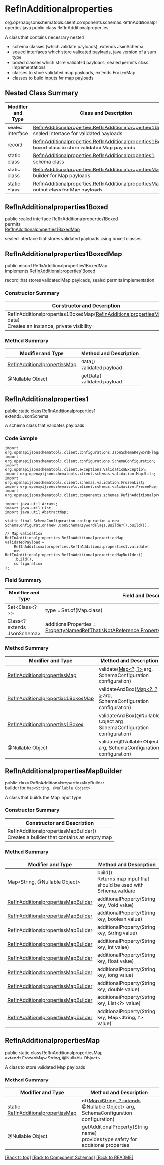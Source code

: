 # RefInAdditionalproperties
org.openapijsonschematools.client.components.schemas.RefInAdditionalproperties.java
public class RefInAdditionalproperties<br>

A class that contains necessary nested
- schema classes (which validate payloads), extends JsonSchema
- sealed interfaces which store validated payloads, java version of a sum type
- boxed classes which store validated payloads, sealed permits class implementations
- classes to store validated map payloads, extends FrozenMap
- classes to build inputs for map payloads

## Nested Class Summary
| Modifier and Type | Class and Description |
| ----------------- | ---------------------- |
| sealed interface | [RefInAdditionalproperties.RefInAdditionalproperties1Boxed](#refinadditionalproperties1boxed)<br> sealed interface for validated payloads |
| record | [RefInAdditionalproperties.RefInAdditionalproperties1BoxedMap](#refinadditionalproperties1boxedmap)<br> boxed class to store validated Map payloads |
| static class | [RefInAdditionalproperties.RefInAdditionalproperties1](#refinadditionalproperties1)<br> schema class |
| static class | [RefInAdditionalproperties.RefInAdditionalpropertiesMapBuilder](#refinadditionalpropertiesmapbuilder)<br> builder for Map payloads |
| static class | [RefInAdditionalproperties.RefInAdditionalpropertiesMap](#refinadditionalpropertiesmap)<br> output class for Map payloads |

## RefInAdditionalproperties1Boxed
public sealed interface RefInAdditionalproperties1Boxed<br>
permits<br>
[RefInAdditionalproperties1BoxedMap](#refinadditionalproperties1boxedmap)

sealed interface that stores validated payloads using boxed classes

## RefInAdditionalproperties1BoxedMap
public record RefInAdditionalproperties1BoxedMap<br>
implements [RefInAdditionalproperties1Boxed](#refinadditionalproperties1boxed)

record that stores validated Map payloads, sealed permits implementation

### Constructor Summary
| Constructor and Description |
| --------------------------- |
| RefInAdditionalproperties1BoxedMap([RefInAdditionalpropertiesMap](#refinadditionalpropertiesmap) data)<br>Creates an instance, private visibility |

### Method Summary
| Modifier and Type | Method and Description |
| ----------------- | ---------------------- |
| [RefInAdditionalpropertiesMap](#refinadditionalpropertiesmap) | data()<br>validated payload |
| @Nullable Object | getData()<br>validated payload |

## RefInAdditionalproperties1
public static class RefInAdditionalproperties1<br>
extends JsonSchema

A schema class that validates payloads

### Code Sample
```
import org.openapijsonschematools.client.configurations.JsonSchemaKeywordFlags;
import org.openapijsonschematools.client.configurations.SchemaConfiguration;
import org.openapijsonschematools.client.exceptions.ValidationException;
import org.openapijsonschematools.client.schemas.validation.MapUtils;
import org.openapijsonschematools.client.schemas.validation.FrozenList;
import org.openapijsonschematools.client.schemas.validation.FrozenMap;
import org.openapijsonschematools.client.components.schemas.RefInAdditionalproperties;

import java.util.Arrays;
import java.util.List;
import java.util.AbstractMap;

static final SchemaConfiguration configuration = new SchemaConfiguration(new JsonSchemaKeywordFlags.Builder().build());

// Map validation
RefInAdditionalproperties.RefInAdditionalpropertiesMap validatedPayload =
    RefInAdditionalproperties.RefInAdditionalproperties1.validate(
    new RefInAdditionalproperties.RefInAdditionalpropertiesMapBuilder()
    .build(),
    configuration
);
```

### Field Summary
| Modifier and Type | Field and Description |
| ----------------- | ---------------------- |
| Set<Class<?>> | type = Set.of(Map.class) |
| Class<? extends JsonSchema> | additionalProperties = [PropertyNamedRefThatIsNotAReference.PropertyNamedRefThatIsNotAReference1.class](../../components/schemas/PropertyNamedRefThatIsNotAReference.md#propertynamedrefthatisnotareference1) |

### Method Summary
| Modifier and Type | Method and Description |
| ----------------- | ---------------------- |
| [RefInAdditionalpropertiesMap](#refinadditionalpropertiesmap) | validate([Map&lt;?, ?&gt;](#refinadditionalpropertiesmapbuilder) arg, SchemaConfiguration configuration) |
| [RefInAdditionalproperties1BoxedMap](#refinadditionalproperties1boxedmap) | validateAndBox([Map&lt;?, ?&gt;](#refinadditionalpropertiesmapbuilder) arg, SchemaConfiguration configuration) |
| [RefInAdditionalproperties1Boxed](#refinadditionalproperties1boxed) | validateAndBox(@Nullable Object arg, SchemaConfiguration configuration) |
| @Nullable Object | validate(@Nullable Object arg, SchemaConfiguration configuration) |

## RefInAdditionalpropertiesMapBuilder
public class RefInAdditionalpropertiesMapBuilder<br>
builder for `Map<String, @Nullable Object>`

A class that builds the Map input type

### Constructor Summary
| Constructor and Description |
| --------------------------- |
| RefInAdditionalpropertiesMapBuilder()<br>Creates a builder that contains an empty map |

### Method Summary
| Modifier and Type | Method and Description |
| ----------------- | ---------------------- |
| Map<String, @Nullable Object> | build()<br>Returns map input that should be used with Schema.validate |
| [RefInAdditionalpropertiesMapBuilder](#refinadditionalpropertiesmapbuilder) | additionalProperty(String key, Void value) |
| [RefInAdditionalpropertiesMapBuilder](#refinadditionalpropertiesmapbuilder) | additionalProperty(String key, boolean value) |
| [RefInAdditionalpropertiesMapBuilder](#refinadditionalpropertiesmapbuilder) | additionalProperty(String key, String value) |
| [RefInAdditionalpropertiesMapBuilder](#refinadditionalpropertiesmapbuilder) | additionalProperty(String key, int value) |
| [RefInAdditionalpropertiesMapBuilder](#refinadditionalpropertiesmapbuilder) | additionalProperty(String key, float value) |
| [RefInAdditionalpropertiesMapBuilder](#refinadditionalpropertiesmapbuilder) | additionalProperty(String key, long value) |
| [RefInAdditionalpropertiesMapBuilder](#refinadditionalpropertiesmapbuilder) | additionalProperty(String key, double value) |
| [RefInAdditionalpropertiesMapBuilder](#refinadditionalpropertiesmapbuilder) | additionalProperty(String key, List<?> value) |
| [RefInAdditionalpropertiesMapBuilder](#refinadditionalpropertiesmapbuilder) | additionalProperty(String key, Map<String, ?> value) |

## RefInAdditionalpropertiesMap
public static class RefInAdditionalpropertiesMap<br>
extends FrozenMap<String, @Nullable Object>

A class to store validated Map payloads

### Method Summary
| Modifier and Type | Method and Description |
| ----------------- | ---------------------- |
| static [RefInAdditionalpropertiesMap](#refinadditionalpropertiesmap) | of([Map<String, ? extends @Nullable Object>](#refinadditionalpropertiesmapbuilder) arg, SchemaConfiguration configuration) |
| @Nullable Object | getAdditionalProperty(String name)<br>provides type safety for additional properties |

[[Back to top]](#top) [[Back to Component Schemas]](../../../README.md#Component-Schemas) [[Back to README]](../../../README.md)
